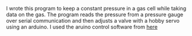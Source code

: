 I wrote this program to keep a constant pressure in a gas cell while taking data on the gas. The program reads the pressure from a pressure gauge over serial communication and then adjusts a valve with a hobby servo using an arduino. I used the aruino control software from [here](https://github.com/vdupain/arduino-sketchbook/tree/master/MultipleSerialServoControl)
